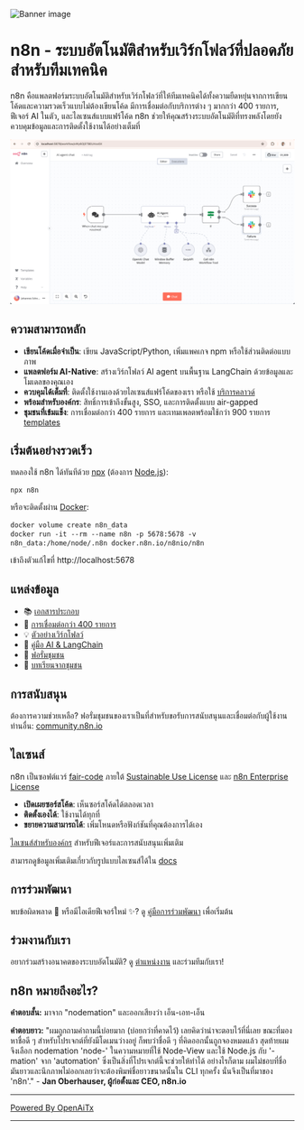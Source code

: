![Banner image](https://user-images.githubusercontent.com/10284570/173569848-c624317f-42b1-45a6-ab09-f0ea3c247648.png)

# n8n - ระบบอัตโนมัติสำหรับเวิร์กโฟลว์ที่ปลอดภัยสำหรับทีมเทคนิค

n8n คือแพลตฟอร์มระบบอัตโนมัติสำหรับเวิร์กโฟลว์ที่ให้ทีมเทคนิคได้ทั้งความยืดหยุ่นจากการเขียนโค้ดและความรวดเร็วแบบไม่ต้องเขียนโค้ด มีการเชื่อมต่อกับบริการต่าง ๆ มากกว่า 400 รายการ, ฟีเจอร์ AI ในตัว, และไลเซนส์แบบแฟร์โค้ด n8n ช่วยให้คุณสร้างระบบอัตโนมัติที่ทรงพลังโดยยังควบคุมข้อมูลและการติดตั้งใช้งานได้อย่างเต็มที่

![n8n.io - Screenshot](https://raw.githubusercontent.com/n8n-io/n8n/master/assets/n8n-screenshot-readme.png)

## ความสามารถหลัก

- **เขียนโค้ดเมื่อจำเป็น**: เขียน JavaScript/Python, เพิ่มแพคเกจ npm หรือใช้ส่วนติดต่อแบบภาพ
- **แพลตฟอร์ม AI-Native**: สร้างเวิร์กโฟลว์ AI agent บนพื้นฐาน LangChain ด้วยข้อมูลและโมเดลของคุณเอง
- **ควบคุมได้เต็มที่**: ติดตั้งใช้งานเองด้วยไลเซนส์แฟร์โค้ดของเรา หรือใช้ [บริการคลาวด์](https://app.n8n.cloud/login)
- **พร้อมสำหรับองค์กร**: สิทธิ์การเข้าถึงขั้นสูง, SSO, และการติดตั้งแบบ air-gapped
- **ชุมชนที่เข้มแข็ง**: การเชื่อมต่อกว่า 400 รายการ และเทมเพลตพร้อมใช้กว่า 900 รายการ [templates](https://n8n.io/workflows)

## เริ่มต้นอย่างรวดเร็ว

ทดลองใช้ n8n ได้ทันทีด้วย [npx](https://docs.n8n.io/hosting/installation/npm/) (ต้องการ [Node.js](https://nodejs.org/en/)):

```
npx n8n
```

หรือจะติดตั้งผ่าน [Docker](https://docs.n8n.io/hosting/installation/docker/):

```
docker volume create n8n_data
docker run -it --rm --name n8n -p 5678:5678 -v n8n_data:/home/node/.n8n docker.n8n.io/n8nio/n8n
```

เข้าถึงตัวแก้ไขที่ http://localhost:5678

## แหล่งข้อมูล

- 📚 [เอกสารประกอบ](https://docs.n8n.io)
- 🔧 [การเชื่อมต่อกว่า 400 รายการ](https://n8n.io/integrations)
- 💡 [ตัวอย่างเวิร์กโฟลว์](https://n8n.io/workflows)
- 🤖 [คู่มือ AI & LangChain](https://docs.n8n.io/langchain/)
- 👥 [ฟอรั่มชุมชน](https://community.n8n.io)
- 📖 [บทเรียนจากชุมชน](https://community.n8n.io/c/tutorials/28)

## การสนับสนุน

ต้องการความช่วยเหลือ? ฟอรั่มชุมชนของเราเป็นที่สำหรับขอรับการสนับสนุนและเชื่อมต่อกับผู้ใช้งานท่านอื่น:
[community.n8n.io](https://community.n8n.io)

## ไลเซนส์

n8n เป็นซอฟต์แวร์ [fair-code](https://faircode.io) ภายใต้ [Sustainable Use License](https://github.com/n8n-io/n8n/blob/master/LICENSE.md) และ [n8n Enterprise License](https://github.com/n8n-io/n8n/blob/master/LICENSE_EE.md)

- **เปิดเผยซอร์สโค้ด**: เห็นซอร์สโค้ดได้ตลอดเวลา
- **ติดตั้งเองได้**: ใช้งานได้ทุกที่
- **ขยายความสามารถได้**: เพิ่มโหนดหรือฟังก์ชันที่คุณต้องการได้เอง

[ไลเซนส์สำหรับองค์กร](mailto:license@n8n.io) สำหรับฟีเจอร์และการสนับสนุนเพิ่มเติม

สามารถดูข้อมูลเพิ่มเติมเกี่ยวกับรูปแบบไลเซนส์ได้ใน [docs](https://docs.n8n.io/reference/license/)

## การร่วมพัฒนา

พบข้อผิดพลาด 🐛 หรือมีไอเดียฟีเจอร์ใหม่ ✨? ดู [คู่มือการร่วมพัฒนา](https://github.com/n8n-io/n8n/blob/master/CONTRIBUTING.md) เพื่อเริ่มต้น

## ร่วมงานกับเรา

อยากร่วมสร้างอนาคตของระบบอัตโนมัติ? ดู [ตำแหน่งงาน](https://n8n.io/careers) และร่วมทีมกับเรา!

## n8n หมายถึงอะไร?

**คำตอบสั้น:** มาจาก "nodemation" และออกเสียงว่า เอ็น-เอท-เอ็น

**คำตอบยาว:** "ผมถูกถามคำถามนี้บ่อยมาก (บ่อยกว่าที่คาดไว้) เลยคิดว่าน่าจะตอบไว้ที่นี่เลย ขณะที่มองหาชื่อดี ๆ สำหรับโปรเจกต์ที่ยังมีโดเมนว่างอยู่ ก็พบว่าชื่อดี ๆ ที่คิดออกนั้นถูกจองหมดแล้ว สุดท้ายผมจึงเลือก nodemation 'node-' ในความหมายที่ใช้ Node-View และใช้ Node.js กับ '-mation' จาก 'automation' ซึ่งเป็นสิ่งที่โปรเจกต์นี้จะช่วยให้ทำได้ อย่างไรก็ตาม ผมไม่ชอบที่ชื่อมันยาวและนึกภาพไม่ออกเลยว่าจะต้องพิมพ์ชื่อยาวขนาดนั้นใน CLI ทุกครั้ง นั่นจึงเป็นที่มาของ 'n8n'." - **Jan Oberhauser, ผู้ก่อตั้งและ CEO, n8n.io**


---


[Powered By OpenAiTx](https://github.com/OpenAiTx/OpenAiTx)


---